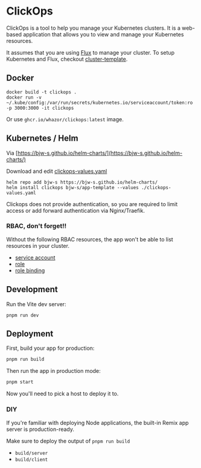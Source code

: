 # ClickOps

ClickOps is a tool to help you manage your Kubernetes clusters. It is a web-based application that allows you to view and manage your Kubernetes resources.

It assumes that you are using [Flux](https://fluxcd.io/) to manage your cluster. To setup Kubernetes and Flux, checkout [cluster-template](https://github.com/onedr0p/cluster-template).


## Docker
```
docker build -t clickops . 
docker run -v ~/.kube/config:/var/run/secrets/kubernetes.io/serviceaccount/token:ro -p 3000:3000 -it clickops
```

Or use `ghcr.io/whazor/clickops:latest` image.


## Kubernetes / Helm
Via [https://bjw-s.github.io/helm-charts/](https://bjw-s.github.io/helm-charts/)

Download and edit [clickops-values.yaml](./k8s/clickops-values.yaml)

```
helm repo add bjw-s https://bjw-s.github.io/helm-charts/
helm install clickops bjw-s/app-template --values ./clickops-values.yaml
```

Clickops does not provide authentication, so you are required to limit access or add forward authentication via Nginx/Traefik.

### RBAC, don't forget!!

Without the following RBAC resources, the app won't be able to list resources in your cluster.

- [service account](./k8s/sa.yaml)
- [role](./k8s/role.yaml)
- [role binding](./k8s/role-binding.yaml)


## Development

Run the Vite dev server:

```shellscript
pnpm run dev
```

## Deployment

First, build your app for production:

```sh
pnpm run build
```

Then run the app in production mode:

```sh
pnpm start
```

Now you'll need to pick a host to deploy it to.

### DIY

If you're familiar with deploying Node applications, the built-in Remix app server is production-ready.

Make sure to deploy the output of `pnpm run build`

- `build/server`
- `build/client`
